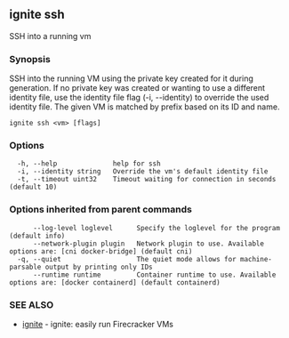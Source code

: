 ## ignite ssh

SSH into a running vm

### Synopsis


SSH into the running VM using the private key created for it during generation.
If no private key was created or wanting to use a different identity file,
use the identity file flag (-i, --identity) to override the used identity file.
The given VM is matched by prefix based on its ID and name.


```
ignite ssh <vm> [flags]
```

### Options

```
  -h, --help              help for ssh
  -i, --identity string   Override the vm's default identity file
  -t, --timeout uint32    Timeout waiting for connection in seconds (default 10)
```

### Options inherited from parent commands

```
      --log-level loglevel      Specify the loglevel for the program (default info)
      --network-plugin plugin   Network plugin to use. Available options are: [cni docker-bridge] (default cni)
  -q, --quiet                   The quiet mode allows for machine-parsable output by printing only IDs
      --runtime runtime         Container runtime to use. Available options are: [docker containerd] (default containerd)
```

### SEE ALSO

* [ignite](ignite.md)	 - ignite: easily run Firecracker VMs

